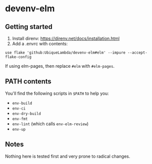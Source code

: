 # devenv-elm

## Getting started

1. Install direnv: https://direnv.net/docs/installation.html
2. Add a .envrc with contents:

```
use flake 'github:UbiqueLambda/devenv-elm#elm' --impure --accept-flake-config
```

If using elm-pages, then replace `#elm` with `#elm-pages`.

## PATH contents

You'll find the following scripts in `$PATH` to help you:

- `env-build`
- `env-ci`
- `env-dry-build`
- `env-fmt`
- `env-lint` (which calls `env-elm-review`)
- `env-up`

## Notes

Nothing here is tested first and very prone to radical changes.
